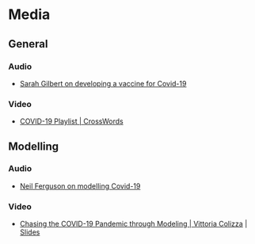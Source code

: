 # Media 

## General
### Audio
* [Sarah Gilbert on developing a vaccine for Covid-19](https://www.bbc.co.uk/programmes/m000mj18)

### Video
* [COVID-19 Playlist | CrossWords](https://www.youtube.com/playlist?list=PLk-MdQ4M2k_rzUUkcjNvtS57XTdy5Op_h)

## Modelling
### Audio
* [Neil Ferguson on modelling Covid-19](https://www.bbc.co.uk/programmes/m000mt0h)
### Video
* [Chasing the COVID-19 Pandemic through Modeling | Vittoria Colizza](https://www.youtube.com/watch?v=3ePIZ53_yKc) | [Slides](http://helper.ipam.ucla.edu/publications/cov2020/cov2020_16903.pdf)
